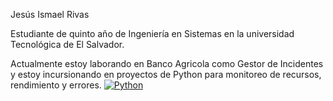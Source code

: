 Jesús Ismael Rivas

Estudiante de quinto año de Ingeniería en Sistemas en la universidad Tecnológica de El Salvador.

Actualmente estoy laborando en Banco Agricola como Gestor de Incidentes y estoy incursionando en proyectos de Python para monitoreo de recursos, rendimiento y errores.
[![Python](https://www.icog.es/cursos/wp-content/uploads/2020/09/phyton.png "Python")](https://www.icog.es/cursos/wp-content/uploads/2020/09/phyton.png "Python")
